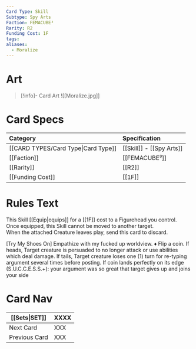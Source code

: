```yaml
---
Card Type: Skill
Subtype: Spy Arts
Faction: FEMACUBE³
Rarity: R2
Funding Cost: 1F
tags: 
aliases:
  - Moralize
---
```

# Art

> [!info]- Card Art
> ![[Moralize.jpg]]

# Card Specs

| Category | Specification| 
| :--- | :--- |
| [[CARD TYPES/Card Type\|Card Type]] | [[Skill]] - [[Spy Arts]] |  
| [[Faction]] | [[FEMACUBE³]] |  
| [[Rarity]] | [[R2]] |  
| [[Funding Cost]] | [[1F]] |  

# Rules Text  

This Skill [[Equip|equips]] for a [[1F]] cost to a Figurehead you control.  
Once equipped, this Skill cannot be moved to another target.  
When the attached Creature leaves play, send this card to discard.  

[Try My Shoes On] Empathize with my fucked up worldview.
♦ Flip a coin.
If heads, Target creature is persuaded to no longer attack or use abilities which deal damage.
If tails, Target creature loses one (1) turn for re-typing argument several times before posting.
If coin lands perfectly on its edge (S.U.C.C.E.S.S.+): your argument was so great that target gives up and joins your side

# Card Nav

| [[Sets\|SET]]           | XXXX |
| ------------- | ------------------------------ |
| Next Card     | XXX |
| Previous Card | XXX |


